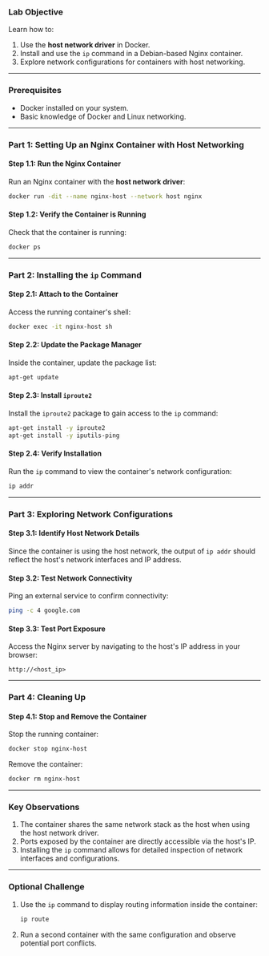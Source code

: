 ### **Lab Objective**

Learn how to:
1. Use the **host network driver** in Docker.
2. Install and use the `ip` command in a Debian-based Nginx container.
3. Explore network configurations for containers with host networking.

---

### **Prerequisites**
- Docker installed on your system.
- Basic knowledge of Docker and Linux networking.

---

### **Part 1: Setting Up an Nginx Container with Host Networking**

#### **Step 1.1: Run the Nginx Container**
Run an Nginx container with the **host network driver**:
```bash
docker run -dit --name nginx-host --network host nginx
```

#### **Step 1.2: Verify the Container is Running**
Check that the container is running:
```bash
docker ps
```

---

### **Part 2: Installing the `ip` Command**

#### **Step 2.1: Attach to the Container**
Access the running container's shell:
```bash
docker exec -it nginx-host sh
```

#### **Step 2.2: Update the Package Manager**
Inside the container, update the package list:
```bash
apt-get update
```

#### **Step 2.3: Install `iproute2`**
Install the `iproute2` package to gain access to the `ip` command:
```bash
apt-get install -y iproute2
apt-get install -y iputils-ping
```

#### **Step 2.4: Verify Installation**
Run the `ip` command to view the container's network configuration:
```bash
ip addr
```

---

### **Part 3: Exploring Network Configurations**

#### **Step 3.1: Identify Host Network Details**
Since the container is using the host network, the output of `ip addr` should reflect the host's network interfaces and IP address.

#### **Step 3.2: Test Network Connectivity**
Ping an external service to confirm connectivity:
```bash
ping -c 4 google.com
```

#### **Step 3.3: Test Port Exposure**
Access the Nginx server by navigating to the host's IP address in your browser:
```plaintext
http://<host_ip>
```

---

### **Part 4: Cleaning Up**

#### **Step 4.1: Stop and Remove the Container**
Stop the running container:
```bash
docker stop nginx-host
```

Remove the container:
```bash
docker rm nginx-host
```

---

### **Key Observations**
1. The container shares the same network stack as the host when using the host network driver.
2. Ports exposed by the container are directly accessible via the host's IP.
3. Installing the `ip` command allows for detailed inspection of network interfaces and configurations.

---

### **Optional Challenge**

1. Use the `ip` command to display routing information inside the container:
   ```bash
   ip route
   ```
2. Run a second container with the same configuration and observe potential port conflicts.

